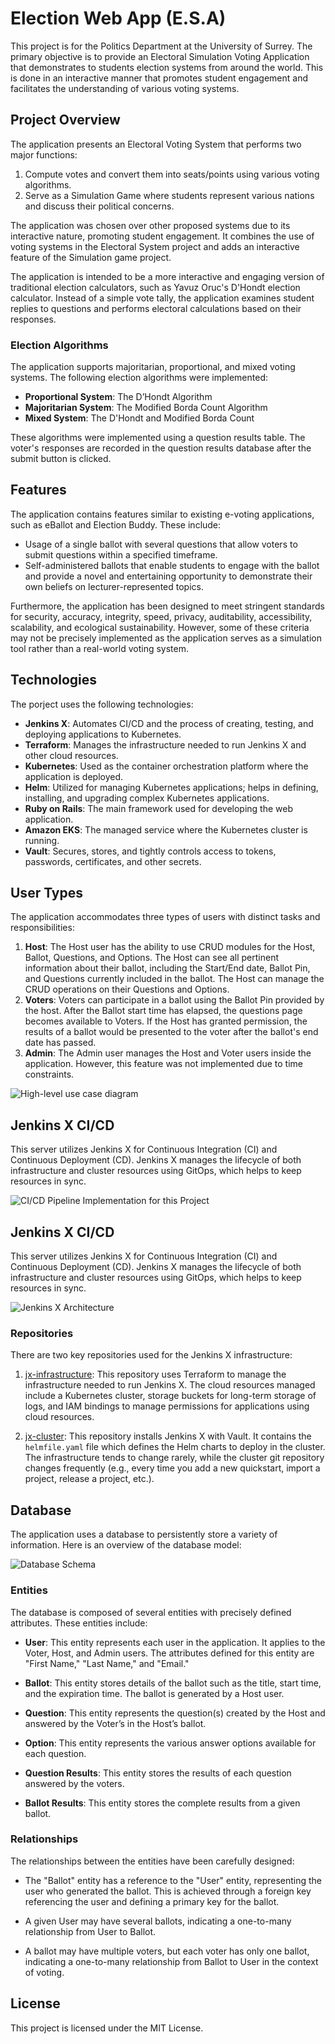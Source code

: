 # Election Web App (E.S.A)

This project is for the Politics Department at the University of Surrey. The primary objective is to provide an Electoral Simulation Voting Application that demonstrates to students election systems from around the world. This is done in an interactive manner that promotes student engagement and facilitates the understanding of various voting systems.

## Project Overview

The application presents an Electoral Voting System that performs two major functions:

1. Compute votes and convert them into seats/points using various voting algorithms.
2. Serve as a Simulation Game where students represent various nations and discuss their political concerns.

The application was chosen over other proposed systems due to its interactive nature, promoting student engagement. It combines the use of voting systems in the Electoral System project and adds an interactive feature of the Simulation game project.

The application is intended to be a more interactive and engaging version of traditional election calculators, such as Yavuz Oruc's D'Hondt election calculator. Instead of a simple vote tally, the application examines student replies to questions and performs electoral calculations based on their responses.

### Election Algorithms

The application supports majoritarian, proportional, and mixed voting systems. The following election algorithms were implemented:

- **Proportional System**: The D’Hondt Algorithm
- **Majoritarian System**: The Modified Borda Count Algorithm
- **Mixed System**: The D'Hondt and Modified Borda Count

These algorithms were implemented using a question results table. The voter's responses are recorded in the question results database after the submit button is clicked.

## Features

The application contains features similar to existing e-voting applications, such as eBallot and Election Buddy. These include:

- Usage of a single ballot with several questions that allow voters to submit questions within a specified timeframe.
- Self-administered ballots that enable students to engage with the ballot and provide a novel and entertaining opportunity to demonstrate their own beliefs on lecturer-represented topics.

Furthermore, the application has been designed to meet stringent standards for security, accuracy, integrity, speed, privacy, auditability, accessibility, scalability, and ecological sustainability. However, some of these criteria may not be precisely implemented as the application serves as a simulation tool rather than a real-world voting system.

## Technologies
The porject uses the following technologies:

- **Jenkins X**: Automates CI/CD and the process of creating, testing, and deploying applications to Kubernetes.
- **Terraform**: Manages the infrastructure needed to run Jenkins X and other cloud resources.
- **Kubernetes**: Used as the container orchestration platform where the application is deployed.
- **Helm**: Utilized for managing Kubernetes applications; helps in defining, installing, and upgrading complex Kubernetes applications.
- **Ruby on Rails**: The main framework used for developing the web application.
- **Amazon EKS**: The managed service where the Kubernetes cluster is running.
- **Vault**: Secures, stores, and tightly controls access to tokens, passwords, certificates, and other secrets.

## User Types

The application accommodates three types of users with distinct tasks and responsibilities:

1. **Host**: The Host user has the ability to use CRUD modules for the Host, Ballot, Questions, and Options. The Host can see all pertinent information about their ballot, including the Start/End date, Ballot Pin, and Questions currently included in the ballot. The Host can manage the CRUD operations on their Questions and Options.
2. **Voters**: Voters can participate in a ballot using the Ballot Pin provided by the host. After the Ballot start time has elapsed, the questions page becomes available to Voters. If the Host has granted permission, the results of a ballot would be presented to the voter after the ballot's end date has passed.
3. **Admin**: The Admin user manages the Host and Voter users inside the application. However, this feature was not implemented due to time constraints.

![High-level use case diagram](./doc_assets/use-case-diagram.png)

## Jenkins X CI/CD

This server utilizes Jenkins X for Continuous Integration (CI) and Continuous Deployment (CD). Jenkins X manages the lifecycle of both infrastructure and cluster resources using GitOps, which helps to keep resources in sync.

![CI/CD Pipeline Implementation for this Project](./doc_assets/ci-cd-pipeline-design.png)

## Jenkins X CI/CD

This server utilizes Jenkins X for Continuous Integration (CI) and Continuous Deployment (CD). Jenkins X manages the lifecycle of both infrastructure and cluster resources using GitOps, which helps to keep resources in sync.

![Jenkins X Architecture](./doc_assets/jenkins-x-architecture.png)

### Repositories

There are two key repositories used for the Jenkins X infrastructure:

1. [jx-infrastructure](https://github.com/Klyde-Moradeyo/jx-infrastructure): This repository uses Terraform to manage the infrastructure needed to run Jenkins X. The cloud resources managed include a Kubernetes cluster, storage buckets for long-term storage of logs, and IAM bindings to manage permissions for applications using cloud resources.

2. [jx-cluster](https://github.com/Klyde-Moradeyo/jx-cluster): This repository installs Jenkins X with Vault. It contains the `helmfile.yaml` file which defines the Helm charts to deploy in the cluster. The infrastructure tends to change rarely, while the cluster git repository changes frequently (e.g., every time you add a new quickstart, import a project, release a project, etc.).

## Database

The application uses a database to persistently store a variety of information. Here is an overview of the database model:

![Database Schema](./doc_assets/database-schema.png)

### Entities

The database is composed of several entities with precisely defined attributes. These entities include:

- **User**: This entity represents each user in the application. It applies to the Voter, Host, and Admin users. The attributes defined for this entity are "First Name," "Last Name," and "Email."

- **Ballot**: This entity stores details of the ballot such as the title, start time, and the expiration time. The ballot is generated by a Host user.

- **Question**: This entity represents the question(s) created by the Host and answered by the Voter’s in the Host’s ballot.

- **Option**: This entity represents the various answer options available for each question.

- **Question Results**: This entity stores the results of each question answered by the voters.

- **Ballot Results**: This entity stores the complete results from a given ballot.

### Relationships

The relationships between the entities have been carefully designed:

- The "Ballot" entity has a reference to the "User" entity, representing the user who generated the ballot. This is achieved through a foreign key referencing the user and defining a primary key for the ballot.

- A given User may have several ballots, indicating a one-to-many relationship from User to Ballot.

- A ballot may have multiple voters, but each voter has only one ballot, indicating a one-to-many relationship from Ballot to User in the context of voting.

## License

This project is licensed under the MIT License.
